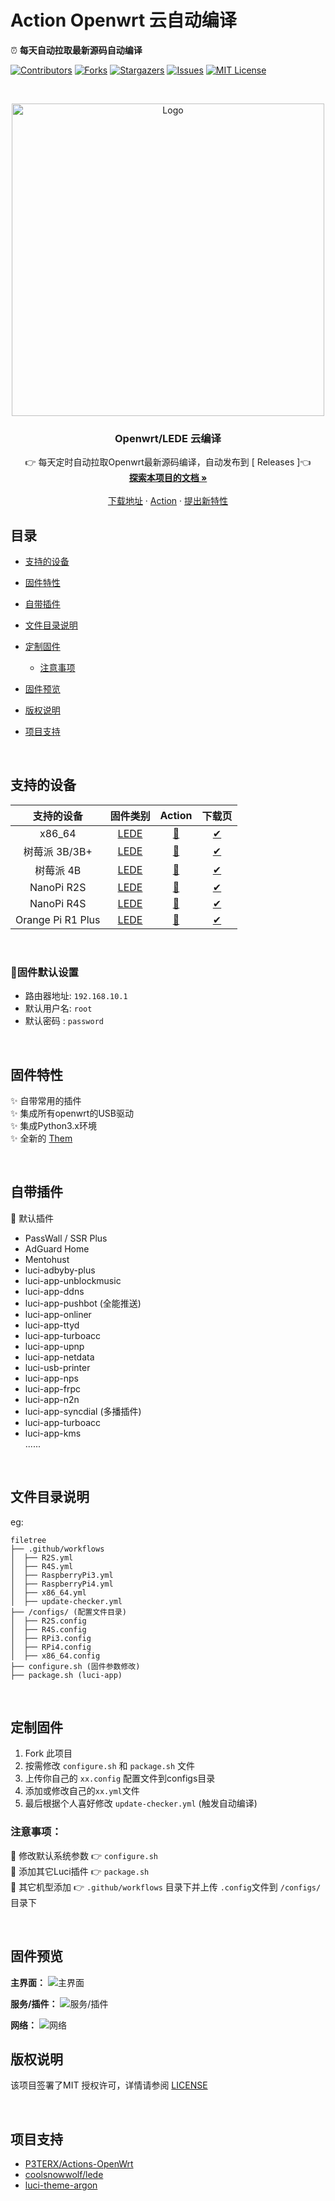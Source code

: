 

# Action Openwrt 云自动编译
⏰ **每天自动拉取最新源码自动编译**

[![Contributors][contributors-shield]][contributors-url]
[![Forks][forks-shield]][forks-url]
[![Stargazers][stars-shield]][stars-url]
[![Issues][issues-shield]][issues-url]
[![MIT License][license-shield]][license-url]

<br />

<p align="center">
  <a href="https://github.com/bigbugcc/OpenWrts">
    <img src="https://cdn.jsdelivr.net/gh/bigbugcc/Resource@master/github/openwrts/action1.jpg" alt="Logo" width="500" />
  </a>

  <h3 align="center">Openwrt/LEDE 云编译</h3>
  <p align="center">
    👉 每天定时自动拉取Openwrt最新源码编译，自动发布到 [<a herf="https://github.com/bigbugcc/OpenWrts/releases"> Releases </a>]👈
    <br />
    <a href="https://github.com/bigbugcc/OpenWrts"><strong>探索本项目的文档 »</strong></a>
    <br />
    <br />
    <a href="https://github.com/bigbugcc/OpenWrts/releases">下载地址</a>
    ·
    <a href="https://github.com/bigbugcc/OpenWrts/actions">Action</a>
    ·
    <a href="https://github.com/bigbugcc/OpenWrts/issues">提出新特性</a>
  </p>

</p>

## 目录

- [支持的设备](#支持的设备)  

- [固件特性](#固件特性)
- [自带插件](#自带插件)
- [文件目录说明](#文件目录说明)  
- [定制固件](#定制固件)  
  - [注意事项](#注意事项)  
- [固件预览](#固件预览)
- [版权说明](#版权说明)
- [项目支持](#项目支持)

<br>


## 支持的设备
|           支持的设备        |         固件类别         |        Action         |              下载页          |
| :------------------------: | :---------------------: | :-------------------: | :--------------------------: |    
|             x86_64                    |  [LEDE](https://github.com/coolsnowwolf/lede) |[🍕](https://github.com/bigbugcc/OpenWrts/actions/workflows/x86_64.yml) |  [✔](https://github.com/bigbugcc/OpenWrts/releases) |
|             树莓派 3B/3B+             | [LEDE](https://github.com/coolsnowwolf/lede) | [🍕](https://github.com/bigbugcc/OpenWrts/actions/workflows/RaspberryPi3.yml) | [✔](https://github.com/bigbugcc/OpenWrts/releases) |
|             树莓派 4B             |  [LEDE](https://github.com/coolsnowwolf/lede) | [🍕](https://github.com/bigbugcc/OpenWrts/actions/workflows/RaspberryPi4.yml) |  [✔](https://github.com/bigbugcc/OpenWrts/releases) |
|             NanoPi R2S             |  [LEDE](https://github.com/coolsnowwolf/lede) | [🍕](https://github.com/bigbugcc/OpenWrts/actions/workflows/R2S.yml) | [✔](https://github.com/bigbugcc/OpenWrts/releases) |
|             NanoPi R4S             |  [LEDE](https://github.com/coolsnowwolf/lede) | [🍕](https://github.com/bigbugcc/OpenWrts/actions/workflows/R4S.yml) | [✔](https://github.com/bigbugcc/OpenWrts/releases) |
|             Orange Pi R1 Plus             |  [LEDE](https://github.com/coolsnowwolf/lede) | [🍕](https://github.com/bigbugcc/OpenWrts/actions/workflows/OrangePiR1.yml) | [✔](https://github.com/bigbugcc/OpenWrts/releases) |

<br>

### 🎯固件默认设置   
- 路由器地址: `192.168.10.1`   
- 默认用户名: `root`   
- 默认密码  : `password`
 

<br>

## 固件特性
✨ 自带常用的插件   
✨ 集成所有openwrt的USB驱动   
✨ 集成Python3.x环境   
✨ 全新的 [Them](https://github.com/jerrykuku/luci-theme-argon)

<br>

## 自带插件
🍕 默认插件
- PassWall / SSR Plus
- AdGuard Home
- Mentohust
- luci-adbyby-plus
- luci-app-unblockmusic
- luci-app-ddns
- luci-app-pushbot (全能推送)
- luci-app-onliner
- luci-app-ttyd
- luci-app-turboacc
- luci-app-upnp
- luci-app-netdata
- luci-usb-printer
- luci-app-nps
- luci-app-frpc
- luci-app-n2n
- luci-app-syncdial (多播插件)
- luci-app-turboacc
- luci-app-kms   
......

<br>

## 文件目录说明
eg:

```
filetree 
├── .github/workflows
│  ├── R2S.yml
│  ├── R4S.yml
│  ├── RaspberryPi3.yml
│  ├── RaspberryPi4.yml
│  ├── x86_64.yml
│  ├── update-checker.yml
├── /configs/ (配置文件目录)
│  ├── R2S.config
│  ├── R4S.config
│  ├── RPi3.config
│  ├── RPi4.config
│  ├── x86_64.config
├── configure.sh (固件参数修改)
├── package.sh (luci-app)
```
<br>

## 定制固件 
1. Fork 此项目
2. 按需修改 ```configure.sh``` 和 ```package.sh``` 文件
3. 上传你自己的 ```xx.config``` 配置文件到configs目录 
4. 添加或修改自己的``````xx.yml``````文件 
5. 最后根据个人喜好修改 ```update-checker.yml``` (触发自动编译)

### 注意事项：
📌 修改默认系统参数 👉 ```configure.sh```   
📌 添加其它Luci插件 👉 ```package.sh```  
📌 其它机型添加 👉 ```.github/workflows``` 目录下并上传 ```.config```文件到 ```/configs/```目录下

<br>

## 固件预览
**主界面：**
![主界面](https://cdn.jsdelivr.net/gh/bigbugcc/Resource@latest/github/openwrts/openwrt.png)

**服务/插件：**
![服务/插件](https://cdn.jsdelivr.net/gh/bigbugcc/Resource@latest/github/openwrts/service.png)

**网络：**
![网络](https://cdn.jsdelivr.net/gh/bigbugcc/Resource@latest/github/openwrts/network.png)

## 版权说明

该项目签署了MIT 授权许可，详情请参阅 [LICENSE](https://github.com/bigbugcc/OpenWrts/LICENSE)

<br>

## 项目支持
- [P3TERX/Actions-OpenWrt](https://github.com/P3TERX/Actions-OpenWrt)
- [coolsnowwolf/lede](https://github.com/coolsnowwolf/lede)
- [luci-theme-argon](https://github.com/jerrykuku/luci-theme-argon)


<!-- links -->
[your-project-path]:https://github.com/bigbugcc/OpenWrts/
[contributors-shield]: https://img.shields.io/github/contributors/bigbugcc/OpenWrts?style=flat-square
[contributors-url]: https://github.com/bigbugcc/OpenWrts/graphs/contributors
[forks-shield]: https://img.shields.io/github/forks/bigbugcc/OpenWrts?style=flat-square
[forks-url]: https://github.com/bigbugcc/OpenWrts/network/members
[stars-shield]: https://img.shields.io/github/stars/bigbugcc/OpenWrts?style=flat-square
[stars-url]: https://github.com/bigbugcc/OpenWrts/stargazers
[issues-shield]: https://img.shields.io/github/issues/bigbugcc/OpenWrts?style=flat-square
[issues-url]: https://img.shields.io/github/issues/bigbugcc/OpenWrts
[license-shield]: https://img.shields.io/github/license/bigbugcc/OpenWrts?style=flat-square
[license-url]: https://github.com/bigbugcc/OpenWrts/blob/master/LICENSE


